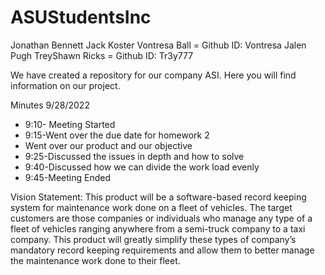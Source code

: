 # ASUStudentsInc
Jonathan Bennett
Jack Koster
Vontresa Ball = Github ID: Vontresa
Jalen Pugh
TreyShawn Ricks = Github ID: Tr3y777

We have created a repository for our company ASI. Here you will find information on our project.

Minutes 9/28/2022
* 9:10- Meeting Started
* 9:15-Went over the due date for homework 2 
* Went over our product and our objective 
* 9:25-Discussed the issues in depth and how to solve 
* 9:40-Discussed how we can divide the work load evenly 
* 9:45-Meeting Ended


Vision Statement:
  This product will be a software-based record keeping system for maintenance work done on a fleet of vehicles. The target customers are those companies or individuals who manage any type of a fleet of vehicles ranging anywhere from a semi-truck company to a taxi company. This product will greatly simplify these types of company’s mandatory record keeping requirements and allow them to better manage the maintenance work done to their fleet.

